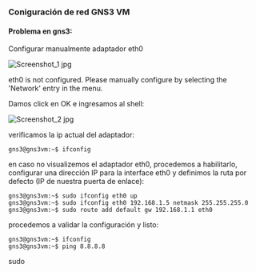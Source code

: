 ### Coniguración de red GNS3 VM
#### Problema en gns3:

Configurar manualmente adaptador eth0

![Screenshot_1 jpg](https://user-images.githubusercontent.com/68193499/88803693-7b1a0080-d172-11ea-8075-4ec6d0df607e.png)

eth0 is not configured. Please manually configure by selecting the 'Network' entry in the menu.

Damos click en OK e ingresamos al shell:

![Screenshot_2 jpg](https://user-images.githubusercontent.com/68193499/88804603-caacfc00-d173-11ea-9d5b-765489fb7e43.png)


verificamos la ip actual del adaptador:
```
gns3@gns3vm:~$ ifconfig
```
en caso no visualizemos el adaptador eth0, procedemos a habilitarlo, configurar una dirección IP para la interface eth0 y definimos la ruta por defecto (IP de nuestra puerta de enlace):

```
gns3@gns3vm:~$ sudo ifconfig eth0 up
gns3@gns3vm:~$ sudo ifconfig eth0 192.168.1.5 netmask 255.255.255.0
gns3@gns3vm:~$ sudo route add default gw 192.168.1.1 eth0

```
procedemos a validar la configuración y listo:
```
gns3@gns3vm:~$ ifconfig
gns3@gns3vm:~$ ping 8.8.8.8
```









sudo


